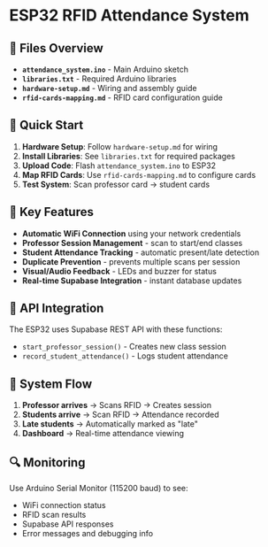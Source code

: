 # ESP32 RFID Attendance System

## 📁 Files Overview

- **`attendance_system.ino`** - Main Arduino sketch
- **`libraries.txt`** - Required Arduino libraries
- **`hardware-setup.md`** - Wiring and assembly guide
- **`rfid-cards-mapping.md`** - RFID card configuration guide

## 🚀 Quick Start

1. **Hardware Setup**: Follow `hardware-setup.md` for wiring
2. **Install Libraries**: See `libraries.txt` for required packages
3. **Upload Code**: Flash `attendance_system.ino` to ESP32
4. **Map RFID Cards**: Use `rfid-cards-mapping.md` to configure cards
5. **Test System**: Scan professor card → student cards

## 🔧 Key Features

- **Automatic WiFi Connection** using your network credentials
- **Professor Session Management** - scan to start/end classes
- **Student Attendance Tracking** - automatic present/late detection
- **Duplicate Prevention** - prevents multiple scans per session
- **Visual/Audio Feedback** - LEDs and buzzer for status
- **Real-time Supabase Integration** - instant database updates

## 📡 API Integration

The ESP32 uses Supabase REST API with these functions:
- `start_professor_session()` - Creates new class session
- `record_student_attendance()` - Logs student attendance

## 🎯 System Flow

1. **Professor arrives** → Scans RFID → Creates session
2. **Students arrive** → Scan RFID → Attendance recorded
3. **Late students** → Automatically marked as "late"
4. **Dashboard** → Real-time attendance viewing

## 🔍 Monitoring

Use Arduino Serial Monitor (115200 baud) to see:
- WiFi connection status
- RFID scan results
- Supabase API responses
- Error messages and debugging info

